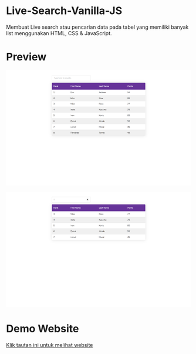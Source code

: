 # Live-Search-Vanilla-JS
Membuat Live search atau pencarian data pada tabel yang memiliki banyak list menggunakan HTML, CSS & JavaScript.

# Preview

![preview-1](./img/preview-1.png)

![preview-2](./img/preview-2.png)

# Demo Website

[Klik tautan ini untuk melihat website](https://distracted-khorana-e38d1b.netlify.app/)
